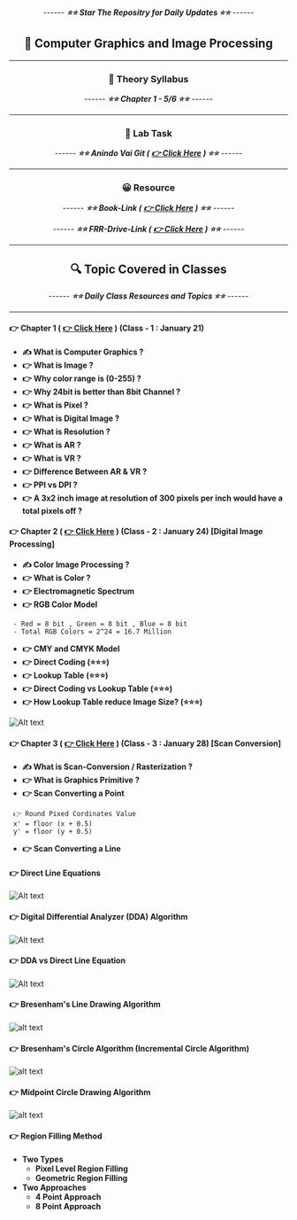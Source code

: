 <div align = "center">

_------ **⭐⭐ Star The Repositry for Daily Updates ⭐⭐** ------_

## 🍂 Computer Graphics and Image Processing

</div>

<hr>

<div align = "center">

### 🍂 Theory Syllabus

_------ **⭐⭐ Chapter 1 - 5/6 ⭐⭐** ------_

<hr>

</div>

<div align = "center">

### 🎅 Lab Task

_------ **⭐⭐ Anindo Vai Git ( [ 👉 Click Here](https://github.com/anindosarker/computer-graphics-algorithms-javascript) ) ⭐⭐** ------_

<hr>

</div>

<div align = "center">

### 😀 Resource

_------ **⭐⭐ Book-Link ( [ 👉 Click Here](./Book/Book.pdf) ) ⭐⭐** ------_

_------ **⭐⭐ FRR-Drive-Link ( [ 👉 Click Here](https://drive.google.com/drive/folders/1PKGjHT_DGb4wNs-NTYjurEnndd-_Mrvr) ) ⭐⭐** ------_

<hr>

</div>

<div align = "center">

## 🔍 Topic Covered in Classes

_------ **⭐⭐ Daily Class Resources and Topics ⭐⭐** ------_

<hr>

</div>

#### 👉 Chapter 1 ( [ 👉 Click Here](./Slides/Basics%20of%20Computer.pptx) ) (Class - 1 : January 21)

- **✍️ What is Computer Graphics ?**
- **👉 What is Image ?**
- **👉 Why color range is (0-255) ?**
- **👉 Why 24bit is better than 8bit Channel ?**
- **👉 What is Pixel ?**
- **👉 What is Digital Image ?**
- **👉 What is Resolution ?**
- **👉 What is AR ?**
- **👉 What is VR ?**
- **👉 Difference Between AR & VR ?**
- **👉 PPI vs DPI ?**
- **👉 A 3x2 inch image at resolution of 300 pixels per inch would have a total pixels off ?**

#### 👉 Chapter 2 ( [ 👉 Click Here](./Slides/02-color.pptx) ) (Class - 2 : January 24) [Digital Image Processing]

- **✍️ Color Image Processing ?**
- **👉 What is Color ?**
- **👉 Electromagnetic Spectrum**
- **👉 RGB Color Model**

```
 - Red = 8 bit , Green = 8 bit , Blue = 8 bit
 - Total RGB Colors = 2^24 = 16.7 Million
```

- **👉 CMY and CMYK Model**
- **👉 Direct Coding (⭐⭐⭐)**
- **👉 Lookup Table (⭐⭐⭐)**
- **👉 Direct Coding vs Lookup Table (⭐⭐⭐)**
- **👉 How Lookup Table reduce Image Size? (⭐⭐⭐)**

![Alt text](./Notes/DirectCoding_VS_LookupTable.png)

#### 👉 Chapter 3 ( [ 👉 Click Here](./Slides/02-color.pptx) ) (Class - 3 : January 28) [Scan Conversion]

- **✍️ What is Scan-Conversion / Rasterization ?**
- **👉 What is Graphics Primitive ?**
- **👉 Scan Converting a Point**

```
 👉 Round Pixed Cordinates Value
 x' = floor (x + 0.5)
 y' = floor (y + 0.5)
```

- **👉 Scan Converting a Line**

#### 👉 Direct Line Equations

![Alt text](./Notes/ConvertingLine.png)

#### 👉 Digital Differential Analyzer (DDA) Algorithm

![Alt text](./Notes/DDA_Algo.png)

#### 👉 DDA vs Direct Line Equation

![Alt text](./Notes/DDAvsDireceEQ.png)

#### 👉 Bresenham's Line Drawing Algorithm

![alt text](./Notes/Bresenham's%20Line.png)

#### 👉 Bresenham's Circle Algorithm (Incremental Circle Algorithm)

![alt text](./Notes/Circle.excalidraw.png)

#### 👉 Midpoint Circle Drawing Algorithm

![alt text](./Notes/MidpointCircle.excalidraw.png)

#### 👉 Region Filling Method
- **Two Types**
  - **Pixel Level Region Filling**
  - **Geometric Region Filling**
- **Two Approaches**
  - **4 Point Approach**
  - **8 Point Approach**
